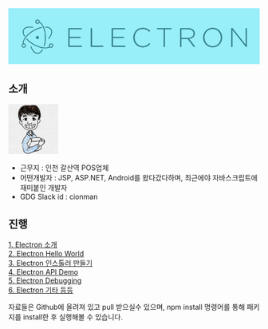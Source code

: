 

<img src="ASSETS/electron.png" alt="JavaScript">

## 소개

<img src="ASSETS/profile.png"  style="width:100px"/>

- 근무지 : 인천 갈산역 POS업체
- 어떤개발자 : JSP, ASP.NET, Android를 왔다갔다하며, 최근에야 자바스크립트에 재미붙인 개발자
- GDG Slack id : cionman


## 진행

[1. Electron 소개](https://github.com/cionman/01_Introduce_Electron)</br>
[2. Electron Hello World](https://github.com/cionman/02_Electron_HelloWorld)</br>
[3. Electron 인스톨러 만들기](https://github.com/cionman/03_Electron_Distribution)</br>
[4. Electron API Demo](https://github.com/cionman/04_Electron_API_DEMO)</br>
[5. Electron Debugging](https://github.com/cionman/05_Electron_Debugging)</br>
[6. Electron 기타 등등](https://github.com/cionman/06_Electron_Useful_Link)</br>


 자료들은 Github에 올려져 있고 pull 받으실수 있으며, npm install 명령어를 통해 패키지를 install한 후 실행해볼 수 있습니다.





 



